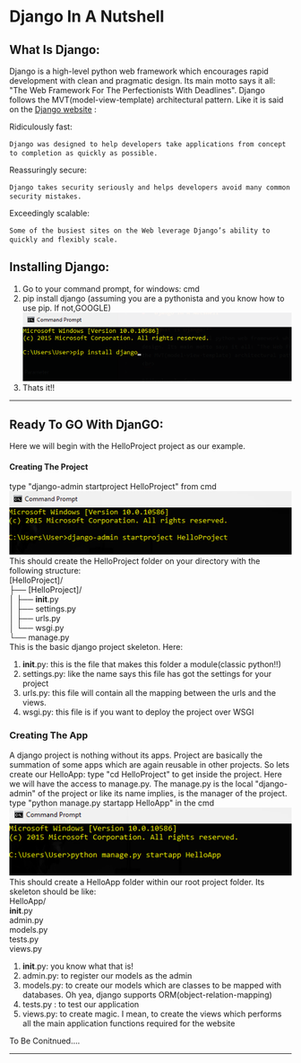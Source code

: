 # **Django In A Nutshell**

## **What Is Django:**
Django is a high-level python web framework which encourages rapid development with clean and pragmatic
design. Its main motto says it all: "The Web Framework For The Perfectionists With Deadlines". Django follows
the MVT(model-view-template) architectural pattern. Like it is said on the [Django website](https://www.djangoproject.com/) :
<br>

Ridiculously fast:

    Django was designed to help developers take applications from concept to completion as quickly as possible.
Reassuringly secure:

    Django takes security seriously and helps developers avoid many common security mistakes.
Exceedingly scalable:

    Some of the busiest sites on the Web leverage Django’s ability to quickly and flexibly scale.



## **Installing Django:**
1. Go to your command prompt, for windows: cmd
1. pip install django (assuming you are a pythonista and you know how to use pip. If not,GOOGLE)
![installing django](https://github.com/Anondo/Django/blob/master/img/install.png)
1. Thats it!!
<hr>

## **Ready To GO With DjanGO:**
Here we will begin with the HelloProject project as our example.
#### **Creating The Project**
type "django-admin startproject HelloProject" from cmd
![creating project](https://github.com/Anondo/Django/blob/master/img/project.png)<br>
This should create the HelloProject folder on your directory with the following structure:<br>
[HelloProject]/<br>
├── [HelloProject]/<br>
│   ├── __init__.py<br>
│   ├── settings.py<br>
│   ├── urls.py<br>
│   └── wsgi.py<br>
└── manage.py<br>
This is the basic django project skeleton. Here:
1. __init__.py: this is the file that makes this folder a module(classic python!!)
1. settings.py: like the name says this file has got the settings for your project
1. urls.py: this file will contain all the mapping between the urls and the views.
1. wsgi.py: this file is if you want to deploy the project over WSGI
### **Creating The App**
A django project is nothing without its apps. Project are basically the summation of
some apps which are again reusable in other projects. So lets create our HelloApp:
type "cd HelloProject" to get inside the project. Here we will have the access to
manage.py. The manage.py is the local "django-admin" of the project or like its name
implies, is the manager of the project.
type "python manage.py startapp HelloApp" in the cmd
![creating app](https://github.com/Anondo/Django/blob/master/img/app.png)<br>
This should create a HelloApp folder within our root project folder. Its skeleton should be like:<br>
HelloApp/<br>
   __init__.py<br>
   admin.py<br>
   models.py<br>
   tests.py<br>
   views.py<br>
1. __init__.py: you know what that is!
1. admin.py: to register our models as the admin
1. models.py: to create our models which are classes to be mapped with databases. Oh yea, django supports ORM(object-relation-mapping)
1. tests.py : to test our application
1. views.py: to create magic. I mean, to create the views which performs all the main application functions required for the website

To Be Conitnued....

<hr>
